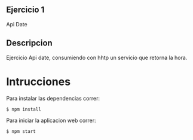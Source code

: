 ## Ejercicio 1
Api Date 

## Descripcion
Ejercicio Api date, consumiendo con hhtp un servicio que retorna la hora.


# Intrucciones
Para instalar las dependencias correr:
```
$ npm install
```
Para iniciar la aplicacion web correr:
```
$ npm start
```
